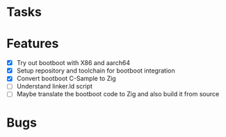 # Tasks

# Features
- [x] Try out bootboot with X86 and aarch64
- [x] Setup repository and toolchain for bootboot integration
- [x] Convert bootboot C-Sample to Zig
- [ ] Understand linker.ld script
- [ ] Maybe translate the bootboot code to Zig and also build it from source

# Bugs
